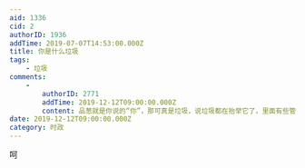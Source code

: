 ```yaml
---
aid: 1336
cid: 2
authorID: 1936
addTime: 2019-07-07T14:53:00.000Z
title: 你是什么垃圾
tags:
    - 垃圾
comments:
    -
        authorID: 2771
        addTime: 2019-12-12T09:00:00.000Z
        content: 品葱就是你说的“你”，那可真是垃圾，说垃圾都在抬举它了，里面有些管理就是屎，比如ThomasYan
date: 2019-12-12T09:00:00.000Z
category: 时政
---
```


呵

